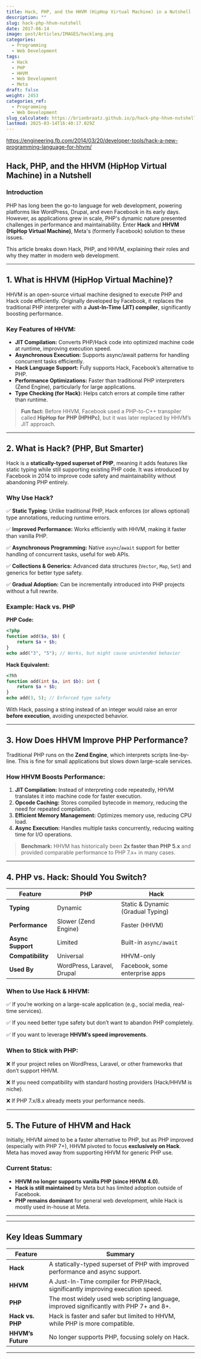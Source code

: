 ```yaml
---
title: Hack, PHP, and the HHVM (HipHop Virtual Machine) in a Nutshell
description: ""
slug: hack-php-hhvm-nutshell
date: 2017-06-14
image: post/Articles/IMAGES/hacklang.png
categories:
  - Programming
  - Web Development
tags:
  - Hack
  - PHP
  - HHVM
  - Web Development
  - Meta
draft: false
weight: 2453
categories_ref:
  - Programming
  - Web Development
slug_calculated: https://brianbraatz.github.io/p/hack-php-hhvm-nutshell
lastmod: 2025-03-14T16:40:17.029Z
---
```

https://engineering.fb.com/2014/03/20/developer-tools/hack-a-new-programming-language-for-hhvm/

## **Hack, PHP, and the HHVM (HipHop Virtual Machine) in a Nutshell**

### **Introduction**

PHP has long been the go-to language for web development, powering platforms like WordPress, Drupal, and even Facebook in its early days. However, as applications grew in scale, PHP's dynamic nature presented challenges in performance and maintainability. Enter **Hack** and **HHVM (HipHop Virtual Machine)**, Meta's (formerly Facebook) solution to these issues.

This article breaks down Hack, PHP, and HHVM, explaining their roles and why they matter in modern web development.

***

## **1. What is HHVM (HipHop Virtual Machine)?**

HHVM is an open-source virtual machine designed to execute PHP and Hack code efficiently. Originally developed by Facebook, it replaces the traditional PHP interpreter with a **Just-In-Time (JIT) compiler**, significantly boosting performance.

### **Key Features of HHVM:**

* **JIT Compilation:** Converts PHP/Hack code into optimized machine code at runtime, improving execution speed.
* **Asynchronous Execution:** Supports async/await patterns for handling concurrent tasks efficiently.
* **Hack Language Support:** Fully supports Hack, Facebook’s alternative to PHP.
* **Performance Optimizations:** Faster than traditional PHP interpreters (Zend Engine), particularly for large applications.
* **Type Checking (for Hack):** Helps catch errors at compile time rather than runtime.

> **Fun fact:** Before HHVM, Facebook used a PHP-to-C++ transpiler called **HipHop for PHP (HPHPc)**, but it was later replaced by HHVM’s JIT approach.

***

## **2. What is Hack? (PHP, But Smarter)**

Hack is a **statically-typed superset of PHP**, meaning it adds features like static typing while still supporting existing PHP code. It was introduced by Facebook in 2014 to improve code safety and maintainability without abandoning PHP entirely.

### **Why Use Hack?**

✅ **Static Typing:** Unlike traditional PHP, Hack enforces (or allows optional) type annotations, reducing runtime errors.

✅ **Improved Performance:** Works efficiently with HHVM, making it faster than vanilla PHP.

✅ **Asynchronous Programming:** Native `async`/`await` support for better handling of concurrent tasks, useful for web APIs.

✅ **Collections & Generics:** Advanced data structures (`Vector`, `Map`, `Set`) and generics for better type safety.

✅ **Gradual Adoption:** Can be incrementally introduced into PHP projects without a full rewrite.

### **Example: Hack vs. PHP**

**PHP Code:**

```php
<?php
function add($a, $b) {
    return $a + $b;
}
echo add("3", "5"); // Works, but might cause unintended behavior
```

**Hack Equivalent:**

```php
<?hh
function add(int $a, int $b): int {
    return $a + $b;
}
echo add(3, 5); // Enforced type safety
```

With Hack, passing a string instead of an integer would raise an error **before execution**, avoiding unexpected behavior.

***

## **3. How Does HHVM Improve PHP Performance?**

Traditional PHP runs on the **Zend Engine**, which interprets scripts line-by-line. This is fine for small applications but slows down large-scale services.

### **How HHVM Boosts Performance:**

1. **JIT Compilation:** Instead of interpreting code repeatedly, HHVM translates it into machine code for faster execution.
2. **Opcode Caching:** Stores compiled bytecode in memory, reducing the need for repeated compilation.
3. **Efficient Memory Management:** Optimizes memory use, reducing CPU load.
4. **Async Execution:** Handles multiple tasks concurrently, reducing waiting time for I/O operations.

> **Benchmark:** HHVM has historically been **2x faster than PHP 5.x** and provided comparable performance to PHP 7.x+ in many cases.

***

## **4. PHP vs. Hack: Should You Switch?**

| Feature           | PHP                        | Hack                              |
| ----------------- | -------------------------- | --------------------------------- |
| **Typing**        | Dynamic                    | Static & Dynamic (Gradual Typing) |
| **Performance**   | Slower (Zend Engine)       | Faster (HHVM)                     |
| **Async Support** | Limited                    | Built-in `async/await`            |
| **Compatibility** | Universal                  | HHVM-only                         |
| **Used By**       | WordPress, Laravel, Drupal | Facebook, some enterprise apps    |

### **When to Use Hack & HHVM:**

✅ If you’re working on a large-scale application (e.g., social media, real-time services).

✅ If you need better type safety but don’t want to abandon PHP completely.

✅ If you want to leverage **HHVM’s speed improvements**.

### **When to Stick with PHP:**

❌ If your project relies on WordPress, Laravel, or other frameworks that don’t support HHVM.

❌ If you need compatibility with standard hosting providers (Hack/HHVM is niche).

❌ If PHP 7.x/8.x already meets your performance needs.

***

## **5. The Future of HHVM and Hack**

Initially, HHVM aimed to be a faster alternative to PHP, but as PHP improved (especially with PHP 7+), HHVM pivoted to focus **exclusively on Hack**. Meta has moved away from supporting HHVM for generic PHP use.

### **Current Status:**

* **HHVM no longer supports vanilla PHP (since HHVM 4.0).**
* **Hack is still maintained** by Meta but has limited adoption outside of Facebook.
* **PHP remains dominant** for general web development, while Hack is mostly used in-house at Meta.

***

<!-- 
## **Conclusion**
Hack and HHVM were game-changers for PHP’s performance and scalability, but their relevance outside of Facebook has declined. While Hack offers **type safety and async programming**, its dependency on HHVM limits adoption.

For most developers, **PHP 8+ is the better choice** due to widespread compatibility, improved performance, and active community support. However, if you're working in a Meta-scale environment, Hack and HHVM still have advantages.

Would you consider using Hack for a new project, or is PHP good enough for your needs? 🚀 -->

***

## **Key Ideas Summary**

| Feature           | Summary                                                                                 |
| ----------------- | --------------------------------------------------------------------------------------- |
| **Hack**          | A statically-typed superset of PHP with improved performance and async support.         |
| **HHVM**          | A Just-In-Time compiler for PHP/Hack, significantly improving execution speed.          |
| **PHP**           | The most widely used web scripting language, improved significantly with PHP 7+ and 8+. |
| **Hack vs. PHP**  | Hack is faster and safer but limited to HHVM, while PHP is more compatible.             |
| **HHVM’s Future** | No longer supports PHP, focusing solely on Hack.                                        |

***
